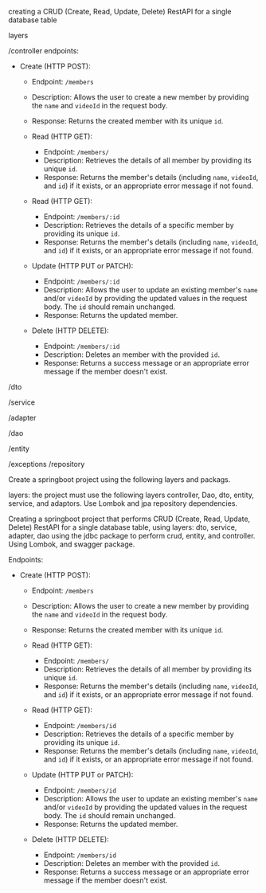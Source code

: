 creating a CRUD (Create, Read, Update, Delete) RestAPI for a single database table 

layers

/controller
endpoints:

- Create (HTTP POST):
  - Endpoint: `/members`
  - Description: Allows the user to create a new member by providing the `name` and `videoId` in the request body.
  - Response: Returns the created member with its unique `id`.

  - Read (HTTP GET):
    - Endpoint: `/members/`
    - Description: Retrieves the details of all member by providing its unique `id`.
    - Response: Returns the member's details (including `name`, `videoId`, and `id`) if it exists, or an appropriate error message if not found.

  - Read (HTTP GET):
    - Endpoint: `/members/:id`
    - Description: Retrieves the details of a specific member by providing its unique `id`.
    - Response: Returns the member's details (including `name`, `videoId`, and `id`) if it exists, or an appropriate error message if not found.

  - Update (HTTP PUT or PATCH):
    - Endpoint: `/members/:id`
    - Description: Allows the user to update an existing member's `name` and/or `videoId` by providing the updated values in the request body. The `id` should remain unchanged.
    - Response: Returns the updated member.

  - Delete (HTTP DELETE):
    - Endpoint: `/members/:id`
    - Description: Deletes an member with the provided `id`.
    - Response: Returns a success message or an appropriate error message if the member doesn't exist.


/dto

/service

/adapter

/dao

/entity

/exceptions
/repository


Create a springboot project using the following layers and packags.

layers:
the project must use the following layers controller, Dao, dto, entity, service, and adaptors. Use Lombok and jpa repository dependencies.


Creating a springboot project that performs CRUD (Create, Read, Update, Delete) RestAPI for a single database table, using layers: dto, service, adapter, dao using the jdbc package to perform crud, entity, and controller. Using Lombok, and swagger package.

Endpoints:

- Create (HTTP POST):
  - Endpoint: `/members`
  - Description: Allows the user to create a new member by providing the `name` and `videoId` in the request body.
  - Response: Returns the created member with its unique `id`.

  - Read (HTTP GET):
    - Endpoint: `/members/`
    - Description: Retrieves the details of all member by providing its unique `id`.
    - Response: Returns the member's details (including `name`, `videoId`, and `id`) if it exists, or an appropriate error message if not found.

  - Read (HTTP GET):
    - Endpoint: `/members/id`
    - Description: Retrieves the details of a specific member by providing its unique `id`.
    - Response: Returns the member's details (including `name`, `videoId`, and `id`) if it exists, or an appropriate error message if not found.

  - Update (HTTP PUT or PATCH):
    - Endpoint: `/members/id`
    - Description: Allows the user to update an existing member's `name` and/or `videoId` by providing the updated values in the request body. The `id` should remain unchanged.
    - Response: Returns the updated member.

  - Delete (HTTP DELETE):
    - Endpoint: `/members/id`
    - Description: Deletes an member with the provided `id`.
    - Response: Returns a success message or an appropriate error message if the member doesn't exist.

